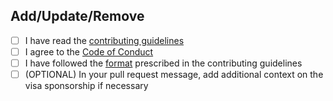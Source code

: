 <!--
Thank you for contributing!

Pull requests that do not adhere to the format will be rejected. Please ensure
you complete the following checkboxes.

Please also:

- Add one company at a time.
- Insert in alphabetical order
- Do not sort other listings
-->

## Add/Update/Remove <CompanyName>

- [ ] I have read the [contributing guidelines](https://github.com/poteto/hiring-without-whiteboards/blob/master/CONTRIBUTING.md)
- [ ] I agree to the [Code of Conduct](https://github.com/poteto/hiring-without-whiteboards/blob/master/CODE_OF_CONDUCT.md)
- [ ] I have followed the [format](https://github.com/poteto/hiring-without-whiteboards/blob/master/CONTRIBUTING.md#format) prescribed in the contributing guidelines
- [ ] (OPTIONAL) In your pull request message, add additional context on the visa sponsorship if necessary

<!--
Please give additional context about the interview process if necessary.
-->
